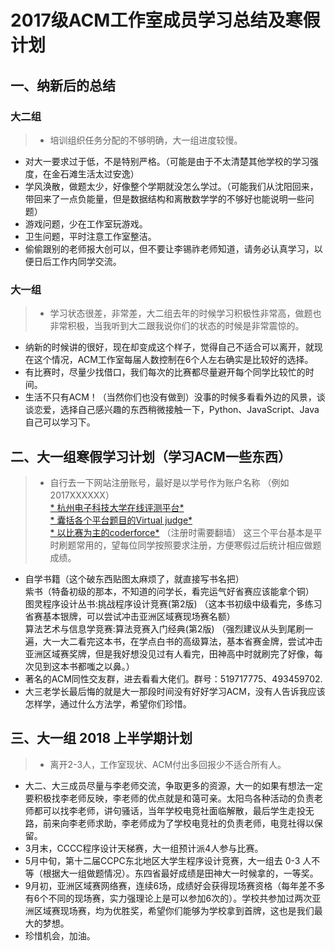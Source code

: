 # 2017级ACM工作室成员学习总结及寒假计划


## 一、纳新后的总结
### 大二组
> * 培训组织任务分配的不够明确，大一组进度较慢。
* 对大一要求过于低，不是特别严格。（可能是由于不太清楚其他学校的学习强度，在金石滩生活太过安逸）
* 学风涣散，做题太少，好像整个学期就没怎么学过。（可能我们从沈阳回来，带回来了一点负能量，但是数据结构和离散数学学的不够好也能说明一些问题）
* 游戏问题，少在工作室玩游戏。
* 卫生问题，平时注意工作室整洁。  
* 偷偷跟别的老师报大创可以，但不要让李锡祚老师知道，请务必认真学习，以便日后工作内同学交流。

### 大一组
> * 学习状态很差，非常差，大二组去年的时候学习积极性非常高，做题也非常积极，当我听到大二跟我说你们的状态的时候是非常震惊的。
* 纳新的时候讲的很好，现在却变成这个样子，觉得自己不适合可以离开，就现在这个情况，ACM工作室每届人数控制在6个人左右确实是比较好的选择。  
* 有比赛时，尽量少找借口，我们每次的比赛都尽量避开每个同学比较忙的时间。
* 生活不只有ACM！（当然你们也没有做到）没事的时候多看看外边的风景，谈谈恋爱，选择自己感兴趣的东西稍微接触一下，Python、JavaScript、Java自己可以学习下。

## 二、大一组寒假学习计划（学习ACM一些东西）  
> * 自行去一下网站注册账号，最好是以学号作为账户名称 （例如 2017XXXXXX）  
[* 杭州电子科技大学在线评测平台*](http://acm.hdu.edu.cn/)  
[* 囊括各个平台题目的Virtual judge*](https://vjudge.net/)  
[* 以比赛为主的coderforce*](http://codeforces.com/) （注册时需要翻墙）
这三个平台基本是平时刷题常用的，望每位同学按照要求注册，方便寒假过后统计相应做题成绩。  
* 自学书籍（这个破东西贴图太麻烦了，就直接写书名把）  
紫书（特备初级的那本，不知道的问学长，看完运气好省赛应该能拿个铜）  
图灵程序设计丛书:挑战程序设计竞赛(第2版)  （这本书初级中级看完，多练习省赛基本银牌，可以尝试冲击亚洲区域赛现场赛名额）  
算法艺术与信息学竞赛:算法竞赛入门经典(第2版)   （强烈建议从头到尾刷一遍，大一大二看完这本书，在学点白书的高级算法，基本省赛金牌，尝试冲击亚洲区域赛奖牌，但是我好想没见过有人看完，田神高中时就刷完了好像，每次见到这本书都嗤之以鼻。）  
* 著名的ACM同性交友群，进去看看大佬们。群号：519717775、493459702.
* 大三老学长最后悔的就是大一那段时间没有好好学习ACM，没有人告诉我应该怎样学，通过什么方法学，希望你们珍惜。  

## 三、大一组 2018 上半学期计划  
> * 离开2-3人，工作室现状、ACM付出多回报少不适合所有人。  
* 大二、大三成员尽量与李老师交流，争取更多的资源，大一的如果有想法一定要积极找李老师反映，李老师的优点就是和蔼可亲。太阳鸟各种活动的负责老师都可以找李老师，讲句骚话，当年学校电竞社面临解散，最后学生走投无路，前来向李老师求助，李老师成为了学校电竞社的负责老师，电竞社得以保留。
*  3月末，CCCC程序设计天梯赛，大一组预计派4人参与比赛。  
* 5月中旬，第十二届CCPC东北地区大学生程序设计竞赛，大一组去 0-3 人不等（根据大一组做题情况）。东四省最好成绩是田神大一时候拿的，一等奖。  
* 9月初，亚洲区域赛网络赛，连续6场，成绩好会获得现场赛资格（每年差不多有6个不同的现场赛，实力强理论上是可以参加6次的）。学校共参加过两次亚洲区域赛现场赛，均为优胜奖，希望你们能够为学校拿到首牌，这也是我们最大的梦想。  
* 珍惜机会，加油。
